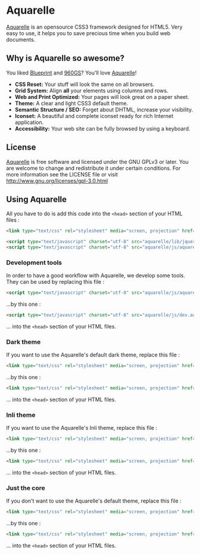 # Aquarelle

[Aquarelle](http://www.aquarelle-framework.com/) is an opensource CSS3 framework designed for HTML5.
Very easy to use, it helps you to save precious time when you build web documents.


## Why is Aquarelle so awesome?

You liked [Blueprint](http://blueprintcss.org/) and [960GS](http://960.gs/)? You'll love [Aquarelle](http://www.aquarelle-framework.com/)!

* **CSS Reset:** Your stuff will look the same on all browsers.
* **Grid System:** Align **all** your elements using columns and rows.
* **Web and Print Optimized:** Your pages will look great on a paper sheet.
* **Theme:** A clear and light CSS3 default theme.
* **Semantic Structure / SEO:** Forget about DHTML, increase your visibility.
* **Iconset:** A beautiful and complete iconset ready for rich Internet application.
* **Accessibility:** Your web site can be fully browsed by using a keyboard.


## License

[Aquarelle](http://www.aquarelle-framework.com/) is free software and licensed under the GNU GPLv3 or later. You
are welcome to change and redistribute it under certain conditions. For more
information see the LICENSE file or visit http://www.gnu.org/licenses/gpl-3.0.html


## Using Aquarelle

All you have to do is add this code into the `<head>` section of your HTML files :

```html
<link type="text/css" rel="stylesheet" media="screen, projection" href="aquarelle/css/default.aquarelle.min.css">

<script	type="text/javascript" charset="utf-8" src="aquarelle/lib/jquery/jquery.min.js"></script>
<script type="text/javascript" charset="utf-8" src="aquarelle/js/aquarelle.min.js"></script>
```


### Development tools

In order to have a good workflow with Aquarelle, we develop some tools. They can be used by replacing this file :

```html
<script type="text/javascript" charset="utf-8" src="aquarelle/js/aquarelle.min.js"></script>
```

...by this one :

```html
<script type="text/javascript" charset="utf-8" src="aquarelle/js/dev.aquarelle.min.js"></script>
```

... into the `<head>` section of your HTML files.


### Dark theme

If you want to use the Aquarelle's default dark theme, replace this file :

```html
<link type="text/css" rel="stylesheet" media="screen, projection" href="aquarelle/css/default.aquarelle.min.css">
```

...by this one :

```html
<link type="text/css" rel="stylesheet" media="screen, projection" href="aquarelle/css/default-dark.aquarelle.min.css">
```

... into the `<head>` section of your HTML files.


### Inli theme

If you want to use the Aquarelle's Inli theme, replace this file :

```html
<link type="text/css" rel="stylesheet" media="screen, projection" href="aquarelle/css/default.aquarelle.min.css">
```

...by this one :

```html
<link type="text/css" rel="stylesheet" media="screen, projection" href="aquarelle/css/inli.aquarelle.min.css">
```

... into the `<head>` section of your HTML files.


### Just the core

If you don't want to use the Aquarelle's default theme, replace this file :

```html
<link type="text/css" rel="stylesheet" media="screen, projection" href="aquarelle/css/default.aquarelle.min.css">
```

...by this one :

```html
<link type="text/css" rel="stylesheet" media="screen, projection" href="aquarelle/css/aquarelle.min.css">
```

... into the `<head>` section of your HTML files.




